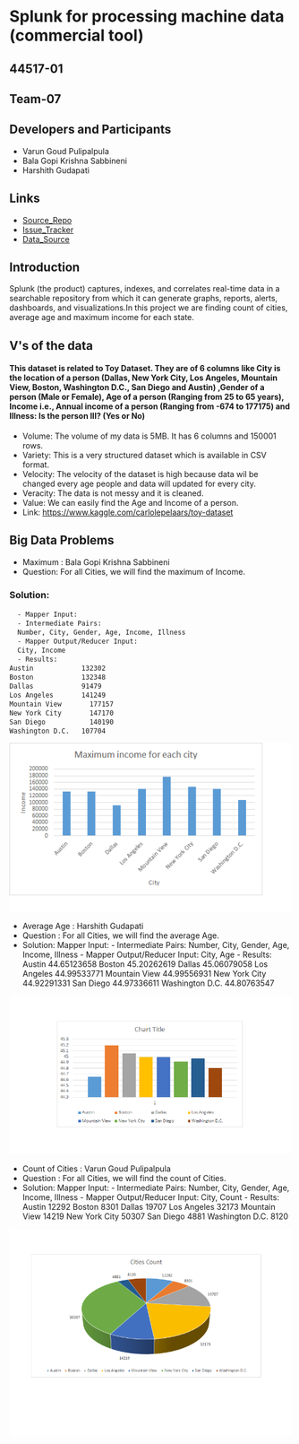 # Splunk for processing machine data (commercial tool)
## 44517-01
## Team-07
## Developers and Participants
- Varun Goud Pulipalpula<br/>
- Bala Gopi Krishna Sabbineni<br/>
- Harshith Gudapati
## Links
- [Source_Repo](https://varungoud2930.github.io/Splunk/)<br/>
- [Issue_Tracker](https://github.com/varungoud2930/Splunk/issues)<br/>
- [Data_Source](https://www.kaggle.com/carlolepelaars/toy-dataset)
## Introduction
Splunk (the product) captures, indexes, and correlates real-time data in a searchable repository from which it can generate graphs, reports, alerts, dashboards, and visualizations.In this project we are finding count of cities, average age and maximum income for each state.
## V's of the data
#### This dataset is related to Toy Dataset. They are of 6 columns like City is the location of a person (Dallas, New York City, Los Angeles, Mountain View, Boston, Washington D.C., San Diego and Austin) ,Gender of a person (Male or Female), Age of a person (Ranging from 25 to 65 years), Income i.e., Annual income of a person (Ranging from -674 to 177175) and Illness: Is the person Ill? (Yes or No)
- Volume: The volume of my data is 5MB. It has 6 columns and 150001 rows. <br/>
- Variety: This is a very structured dataset which is available in CSV format. <br/>
- Velocity: The velocity of the dataset is high because data wil be changed every age people and data will updated for every city. <br/>
- Veracity: The data is not messy and it is cleaned.<br/>
- Value: We can easily find the Age and Income of a person.<br/>
- Link: https://www.kaggle.com/carlolepelaars/toy-dataset
## Big Data Problems

- Maximum : Bala Gopi Krishna Sabbineni
- Question: For all Cities, we will find the maximum of Income.
### Solution: 
      - Mapper Input:
      - Intermediate Pairs:
      Number, City, Gender, Age, Income, Illness
      - Mapper Output/Reducer Input:
      City, Income
      - Results:
    Austin	          132302
    Boston	          132348
    Dallas	          91479
    Los Angeles	      141249
    Mountain View	    177157
    New York City	    147170
    San Diego	        140190
    Washington D.C.	  107704

      


![Maximum Income](https://github.com/varungoud2930/Splunk/blob/master/Income%20-%20maximum%20for%20each%20city/Maximum_Income_graph.png)

- Average Age : Harshith Gudapati
- Question : For all Cities, we will find the average Age.<br/>
- Solution: 
     Mapper Input:
      - Intermediate Pairs:
      Number, City, Gender, Age, Income, Illness
      - Mapper Output/Reducer Input:
      City, Age
      - Results:
     Austin	              44.65123658
     Boston	              45.20262619
     Dallas	              45.06079058
     Los Angeles	        44.99533771
     Mountain View	      44.99556931
     New York City	      44.92291331
     San Diego	          44.97336611
     Washington D.C.	    44.80763547

      

![Average Age](https://github.com/varungoud2930/Splunk/blob/master/Average-%20Age/Average.png)

- Count of Cities : Varun Goud Pulipalpula
- Question : For all Cities, we will find the count of Cities.<br/>
- Solution: 
       Mapper Input:
      - Intermediate Pairs:
      Number, City, Gender, Age, Income, Illness
      - Mapper Output/Reducer Input:
      City, Count
      - Results:
    Austin	12292
    Boston	8301
    Dallas	19707
    Los Angeles	32173
    Mountain View	14219
    New York City	50307
    San Diego	4881
    Washington D.C.	8120


![Count of Cities](https://github.com/varungoud2930/Splunk/blob/master/Cities-%20count/count_of_cities.png)


